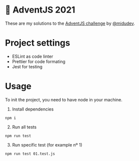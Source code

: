 # 📆 AdventJS 2021

These are my solutions to the [AdventJS challenge](https://adventjs.dev/) by [@midudev](https://midu.dev/).

# Project settings

- ESLint as code linter
- Prettier for code formating
- Jest for testing

# Usage

To init the project, you need to have node in your machine.

1. Install dependencies

```
npm i
```

2. Run all tests

```
npm run test
```

3. Run specific test (for example nº 1)

```
npm run test 01.test.js
```